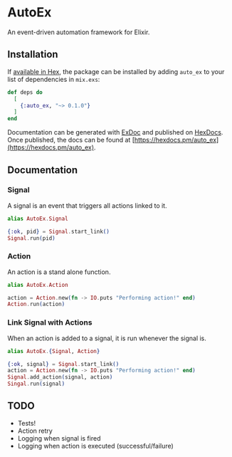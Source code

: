 # AutoEx

An event-driven automation framework for Elixir.

## Installation

If [available in Hex](https://hex.pm/docs/publish), the package can be installed
by adding `auto_ex` to your list of dependencies in `mix.exs`:

```elixir
def deps do
  [
    {:auto_ex, "~> 0.1.0"}
  ]
end
```

Documentation can be generated with [ExDoc](https://github.com/elixir-lang/ex_doc)
and published on [HexDocs](https://hexdocs.pm). Once published, the docs can
be found at [https://hexdocs.pm/auto_ex](https://hexdocs.pm/auto_ex).

## Documentation

### Signal

A signal is an event that triggers all actions linked to it.

```elixir
alias AutoEx.Signal

{:ok, pid} = Signal.start_link()
Signal.run(pid)
```

### Action

An action is a stand alone function.

```elixir
alias AutoEx.Action

action = Action.new(fn -> IO.puts "Performing action!" end)
Action.run(action)
```

### Link Signal with Actions

When an action is added to a signal, it is run whenever the signal is.

```elixir
alias AutoEx.{Signal, Action}

{:ok, signal} = Signal.start_link()
action = Action.new(fn -> IO.puts "Performing action!" end)
Signal.add_action(signal, action)
Singal.run(signal)
```

## TODO
- Tests!
- Action retry
- Logging when signal is fired
- Logging when action is executed (successful/failure)
